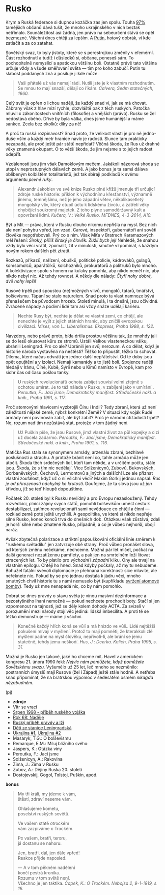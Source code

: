 Rusko
=====

Krym a Ruská federace si dupnou
kozáčka zas jen spolu. Touha
[97%](http://www.ceskatelevize.cz/ct24/svet/266546-krym-vyhlasil-samostatnost-bylo-ale-referendum-v-poradku/)
tamějších občanů dává tušit, že mnoho
ukrajinského v nich beztak netřímalo. Sounáležitost
asi žádná, jen právo na sebeurčení stává se opět bezmezné.
Všichni dnes chtějí za lepším. A [Putin](http://youtu.be/sUNslUmQNiw),
hotový dobrák, ví kde zatlačit a za co zatahat.

Sovětský svaz, to byly jistoty, které se s perestrojkou
změnily v efemérní. Část rozhodnutí a tudíž i důsledků si,
občane, poneseš sám. To pochopitelně nemyslící a apatickou
většinu bolí. Ostatně právě tato většina určuje vždy a všude
směřování světa — tím pro koho zabučí. Putin tu slabost
poddaných zná a posiluje ji kde může.

> Vaši přátelé už vás nemají rádi. Nutili jste je
> k vlastním rozhodnutím. Se mnou to mají snazší,
> dělají co říkám.
> *Calvera, Sedm statečných, 1960.*

Celý svět je opřen o lichou naději, že každý
snad ví, jak se má chovat. Zábrany však z hlav
mizí rychle, obzvláště pak z těch ruských.
Patočka mluvil o zákonitostech vnitřních (filosofie)
a vnějších (právo). Rusku se žel nedostává obého.
Dříve by byla válka, dnes jsme humánější a máme sankce.
Zcela bez okolků: díky za ně!

A proč ta ruská rozpínavost? Snad proto, že velikost
vlasti je pro ně jedno-duše vším a každý metr hranice
navíc je radostí. Slunce tam prakticky nezapadá, ale
proč ještě pár států nepřidat? Věčná škoda,
že Rus už drahné věky znamená okupant.
O to větší škoda, že jim nejsme s to
jejich radost odepřít.

Vzdálenosti jsou jim však Damoklovým mečem.
Jakákoli názorová shoda se utopí v neprostupných
dálavách země. A jako bonus je ta samá dálava oblíbeným
kolbištěm totalitaristů, jež tak sbírají podkladů
k svému argumentu *pevné ruky*.

> Alexandr Jakoblev ve své knize Rusko plné
> křížů jmenuje tři určující zdroje ruské historie:
> příklon k východnímu křesťanství, významně jinému,
> temnějšímu, než je jeho západní větev, několikasetletý
> mongolský vliv, který otupil úctu k lidskému životu,
> a zatřetí věky chybějící soukromý majetek. Z toho
> plyne samoděržavný kult a opovržení lidmi.
> *Kučera, V.: Velké Rusko. MFDNES, 4-3-2014, A10.*

Být a Mít — práva, která v Rusku dlouho nikomu
nepřišla na mysl. Bez nich ale není pohybu vpřed,
jen vzad. Carové, inspektoři, gubernátoři ani
sověti člověka nepotřebovali. Prý co s ním.
Však Míťa v Bratrech Karamazových měl řešení:
*Široký, příliš široký je člověk. Zúžil bych jej!*
Nehledě, že snahou vždy bylo věci vrátit,
zpomalit, žít v minulosti, smutně vzpomínat,
s každým novým rokem dalších pět ztratit.

Rozkazů, příkazů, nařízení, obušků, politické
policie, kádrováků, gulagů, komsomolců,
aparátčíků, kolchozníků, prokurátorů a politruků
bylo mnoho. A kolektivizace spolu s honem na kulaky
pomohla, aby nikdo neměl nic, aby nikdo nebyl nic.
Až tehdy rovnost. A někdy dle nálady:
*Čtyři nohy dobré, dvě nohy lepší!*

Rusové trpěli pod spoustou (ne)možných vlivů, mongolů,
tatarů, tmářství, bolševismu. Tápání se stalo
naturelem. Snad proto ta vlast namnoze bývá přenašečem
ba původcem hrozeb. Století minulá, i ta dnešní, jsou
očividná. Zvrácené nápady a podivní lidé tam asi vždy
snáze udělají kariéru.

> Nechte Rusy být, nechte je dělat ve vlastní zemi,
> co chtějí, ale nenechte je vyjít z jejich státních
> hranic, aby zničili evropskou civilizaci.
> *Mises, von L.: Liberalismus. Ekopress, Praha 1998, s. 122.*

Navzdory, nebo právě proto, bída drtila prostou většinu
tak, že mnohdy jali se do lesů okusovat kůru ze stromů.
Ustáli Velkou vlasteneckou válku, ubránili Leningrad.
Pro co ale? Ubránili jen svůj nerozum. A co dělat,
když je historie národa vystavěna na neštěstí?
Těžko to připustit, těžko to schovat.
Dilema, které načas odvrátí jen jedno: další
nepřátelství. Od té doby jsou opět opuštění a v izolaci.
Nemají kamarády a to jistě bolí. Spojence raději hledají
v Íránu, Číně, Kubě, Sýrii nebo u Kimů namísto
v Evropě, kam pro sichr čas od času pošlou tanky.

> U ruských revolucionářů ochota zabíjet souvisí velmi
> zřejmě s ochotou umírat. Je to táž nálada v Rusku,
> v zabíjení jako v umírání..
> *Peroutka, F.: Jací jsme; Demokratický manifest. Středočeské nakl. a knih., Praha 1991, s. 117.*

Proč atomovými hlavicemi vyzbrojili Čínu i Indii?
Tedy zbraní, která už není záležitostí
nějaké země, nýbrž konkrétní Země? V situaci kdy
voják Rudé armády není povinován zabít, ale být zabit?
Proč je národní ctižádostí trpět? Ne, rozum nad tím nezůstává
stát, protože v tom žádný není.

> Už Puškin píše, že jsou Rusové, jimž vlastní
> život za půl kopejky a cizí už docela zadarmo.
> *Peroutka, F.: Jací jsme; Demokratický manifest. Středočeské nakl. a knih., Praha 1991, s. 116.*

Matička Rus stala se synonymem armády, arzenálu
zbraní, bezhlavé poslušnosti a strachu. A protože
bránit není co, tahle armáda může jen útočit.
Škoda těch srdečných lidí, kteří tam někde,
a v určitém počtu, stále jsou. Škoda, že s tím
nic nedělají. Více Solženicynů, Zubovů, Bukovských,
Gorbaněvských, Čechovů, Lermontovů a jiných a dalších!
Lze ale přiznat vlastní zoufalost, když už o ní všichni vědí?
Maxim Gorkij jednou napsal: *Rus je od přirozenosti náchylný ke krutosti*.
Doufejme, že ta slova jsou už *jen* křivdou, jíž se teď hloupě dopouštíme.

Počátek 20. století byl k Rusku nevlídný a pro Evropu nezasloužený.
Tehdy rozvědčíci, plnící zájmy svých států, pomohli bolševikům
umést cestu k destabilizaci, zatímco revolucionáři sami nevědouce
co chtějí a činní — rozklad země poté ještě urychlili. A geopolitika,
ve které si nikdo nepřeje silné Rusko, konec konců trvá do dnešních dob.
Otázkou však zůstává, zdali je horší silné nebo zmatené Rusko, případně,
a co je vůbec nejhorší, obojí naráz.

Avšak zbytečná polarizace a striktní papouškování oficiální linie
směrem k "ruskému světadílu" jen zatvrzuje obě strany. Proč vůbec pronášet slova,
od kterých změnu nečekáme, nechceme. Možná pár let mlčet, počkat
na další generaci nezatíženou pamflety, a pak jen na smrtelném
loži litovat ztracených let. To by platilo pro *východní* i *západní* kliku.
Ony ale trvají na vlastním epilogu. Chtějí ho hned. Snad kdyby počkaly,
až my tu nebudeme. Bohužel fatální svévolí diplomacie je
přehnaná korektnost: sice mluvíte,
ale neřeknete nic. Pokud by se pro jednou
dostala k jádru věci, mnoho smutných chvil
historie tu s námi nemuselo být
(kupříkladu [svržení atomové bomby](http://www.ceskatelevize.cz/porady/10488437622-americke-stoleti-ocima-olivera-stonea/213382555990003-atomova-bomba/)).
Tedy už mne nenapadá nic, co by nám pomohlo.

Dobrat se dnes pravdy o stavu světa je vinou
masívní dezinformace a bezostyšného lhaní
nemožné — pokud nechcete prochodit boty.
Stačí si jen vzpomenout na tajnosti,
jež se děly kolem dohody ACTA.
Za svízelí v porozumění mezi národy stojí
věc jediná: lidská imbecilita. A proti té
se těžko demonstruje — máme ji všichni.

> Konečně každý hřích koná se vůlí a má hnízdo
> ve vůli.. Lidé nejtěžší pokušení mívají v myšlení.
> Protož to mají pomněti, že kterakkoli zlé myšlení
> padne na mysl člověku, nepřivolí-li, ale brání se
> jemu statečně, tehdy jemu neškodí.
> *Hus, J.: Dcerka. Kalich, Praha 1995, s. 31.*

Možná je Rusko jen takové, jaké ho chceme mít.
Havel v americkém kongresu 21. února 1990 řekl:
*Nejvíc nám pomůžete, když pomůžete Sovětskému svazu.*
Vyšumělo už 25 let, leč mnoho se nezměnilo:
postranních úmyslů mají Rusové (žel i Západ)
ještě stále hodně. A netřeba snad připomínat,
že na bratrskou výpomoc v šedesátém osmém
*nikagda nězabudněm*.

(pj)

* __zdroje__
* [Vítr se vrací](http://prehravac.rozhlas.cz/audio/2876556)
* [Srpen 1968 - příběh ruského vojáka](http://prehravac.rozhlas.cz/audio/433702)
* [Rok 68: Naděje](http://www.ceskatelevize.cz/porady/10192661914-rok-68/20756226860-nadeje/)
* [Ruský příběh pravdy a lži](http://www.ceskatelevize.cz/porady/1142743803-reporteri-ct/214452801240019/video/327399)
* [Děti ze stanice Leningradská](http://youtu.be/0JW6Qslwd3w)
* [Ukrajina #1](http://www.radio1.cz/archiv-poradu/stahnout/36545-hudba-porady-2014-zatisi-2014-01-29-jero-phdr-michael-romancov-ukrajina-mp3),
[Ukrajina #2](http://video.aktualne.cz/dvtv/putin-je-mekkej-mel-bych-mu-radit-rika-sef-pratel-ruska/r~e1b4f00087a611e498be002590604f2e/)
* Masaryk, T.G.: O bolševismu
* Remarque, E.M.: Miluj bližního svého
* Jaspers, K.: Otázka viny
* Peroutka, F.: Jací jsme
* Solženicyn, A.: Rakovina
* Zima, J.: Zima v Rusku
* Zubov, A.: Dějiny Ruska 20. století
* Dostojevskij, Gogol, Tolstoj, Puškin, apod.

__bonus__
> My tři králi, my jdeme k vám,  
> štěstí, zdraví neseme vám.
>
> Ohlašujeme kometu,  
> poselství ruských sovětů.
>
> Ve vašem státě otrockém  
> vám zazpíváme o Trockém.  
>
> Po vašem, bratři, teroru,  
> já dostanu se nahoru.
>
> Jen, bratři, dál, jen dále vpřed!  
> Reakce přijde naposled.
>
> — A v tom pěkném nadělení  
> končí pestrá kronika.  
> Rozumu v tom světě není.  
> Všechno je jen taktika.
> *Čapek, K.: O Trockém. Nebojsa 2, 9-1-1919, s. 19.*

